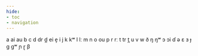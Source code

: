 ```yaml
---
hide:
- toc
- navigation
---
```

a
ai
au
b
c
d
dr
d̪
ei
e̝
i
j
k
kʷ
l
lː
m
n
o
ou
p
r
rː
t
tr
t̪
u
v
w
ð
ŋ
ŋʷ
ɔ
ɔi
ɗ
ə
ɛ
ɜ
ɟ
ɡ
ɡʷ
ɲ
ɽ
β
